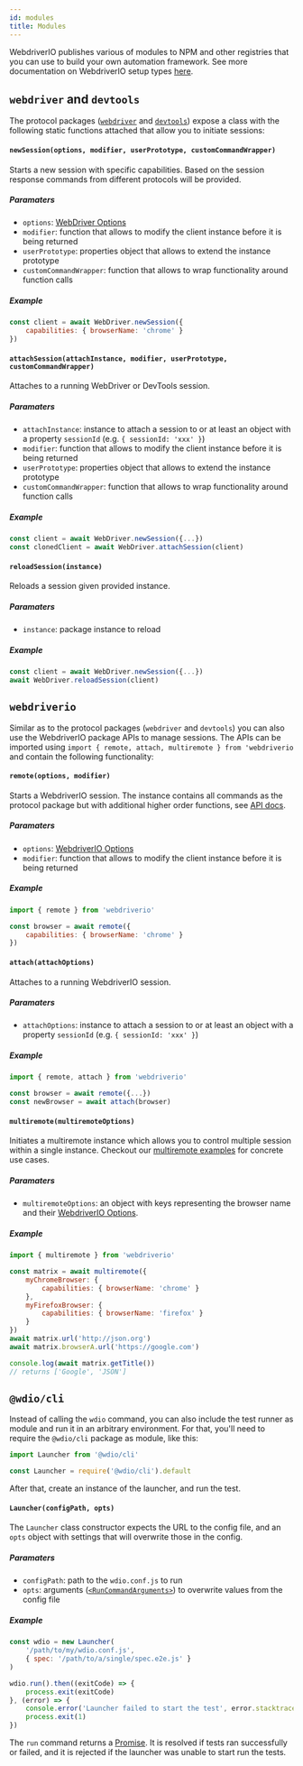 ```yaml
---
id: modules
title: Modules
---
```


WebdriverIO publishes various of modules to NPM and other registries that you can use to build your own automation framework. See more documentation on WebdriverIO setup types [here](/docs/setuptypes).

## `webdriver` and `devtools`

The protocol packages ([`webdriver`](https://www.npmjs.com/package/webdriver) and [`devtools`](https://www.npmjs.com/package/devtools)) expose a class with the following static functions attached that allow you to initiate sessions:

#### `newSession(options, modifier, userPrototype, customCommandWrapper)`

Starts a new session with specific capabilities. Based on the session response commands from different protocols will be provided.

##### Paramaters

- `options`: [WebDriver Options](/docs/options#webdriver-options)
- `modifier`: function that allows to modify the client instance before it is being returned
- `userPrototype`: properties object that allows to extend the instance prototype
- `customCommandWrapper`: function that allows to wrap functionality around function calls

##### Example

```js
const client = await WebDriver.newSession({
    capabilities: { browserName: 'chrome' }
})
```

#### `attachSession(attachInstance, modifier, userPrototype, customCommandWrapper)`

Attaches to a running WebDriver or DevTools session.

##### Paramaters

- `attachInstance`: instance to attach a session to or at least an object with a property `sessionId` (e.g. `{ sessionId: 'xxx' }`)
- `modifier`: function that allows to modify the client instance before it is being returned
- `userPrototype`: properties object that allows to extend the instance prototype
- `customCommandWrapper`: function that allows to wrap functionality around function calls

##### Example

```js
const client = await WebDriver.newSession({...})
const clonedClient = await WebDriver.attachSession(client)
```

#### `reloadSession(instance)`

Reloads a session given provided instance.

##### Paramaters

- `instance`: package instance to reload

##### Example

```js
const client = await WebDriver.newSession({...})
await WebDriver.reloadSession(client)
```

## `webdriverio`

Similar as to the protocol packages (`webdriver` and `devtools`) you can also use the WebdriverIO package APIs to manage sessions. The APIs can be imported using `import { remote, attach, multiremote } from 'webdriverio` and contain the following functionality:

#### `remote(options, modifier)`

Starts a WebdriverIO session. The instance contains all commands as the protocol package but with additional higher order functions, see [API docs](/docs/api).

##### Paramaters

- `options`: [WebdriverIO Options](/docs/options#webdriverio)
- `modifier`: function that allows to modify the client instance before it is being returned

##### Example

```js
import { remote } from 'webdriverio'

const browser = await remote({
    capabilities: { browserName: 'chrome' }
})
```

#### `attach(attachOptions)`

Attaches to a running WebdriverIO session.

##### Paramaters

- `attachOptions`: instance to attach a session to or at least an object with a property `sessionId` (e.g. `{ sessionId: 'xxx' }`)

##### Example

```js
import { remote, attach } from 'webdriverio'

const browser = await remote({...})
const newBrowser = await attach(browser)
```

#### `multiremote(multiremoteOptions)`

Initiates a multiremote instance which allows you to control multiple session within a single instance. Checkout our [multiremote examples](https://github.com/webdriverio/webdriverio/tree/main/examples/multiremote) for concrete use cases.

##### Paramaters

- `multiremoteOptions`: an object with keys representing the browser name and their [WebdriverIO Options](/docs/options#webdriverio).

##### Example

```js
import { multiremote } from 'webdriverio'

const matrix = await multiremote({
    myChromeBrowser: {
        capabilities: { browserName: 'chrome' }
    },
    myFirefoxBrowser: {
        capabilities: { browserName: 'firefox' }
    }
})
await matrix.url('http://json.org')
await matrix.browserA.url('https://google.com')

console.log(await matrix.getTitle())
// returns ['Google', 'JSON']
```

## `@wdio/cli`

Instead of calling the `wdio` command, you can also include the test runner as module and run it in an arbitrary environment. For that, you'll need to require the `@wdio/cli` package as module, like this:

<!--DOCUSAURUS_CODE_TABS-->
<!--Using EcmaScript Modules-->
```js
import Launcher from '@wdio/cli'
```
<!--Using CommonJS-->
```js
const Launcher = require('@wdio/cli').default
```
<!--END_DOCUSAURUS_CODE_TABS-->

After that, create an instance of the launcher, and run the test.

#### `Launcher(configPath, opts)`

The `Launcher` class constructor expects the URL to the config file, and an `opts` object with settings that will overwrite those in the config.

##### Paramaters

- `configPath`: path to the `wdio.conf.js` to run
- `opts`: arguments ([`<RunCommandArguments>`](https://github.com/webdriverio/webdriverio/blob/main/packages/wdio-cli/src/types.ts#L51-L77)) to overwrite values from the config file

##### Example

```js
const wdio = new Launcher(
    '/path/to/my/wdio.conf.js',
    { spec: '/path/to/a/single/spec.e2e.js' }
)

wdio.run().then((exitCode) => {
    process.exit(exitCode)
}, (error) => {
    console.error('Launcher failed to start the test', error.stacktrace)
    process.exit(1)
})
```

The `run` command returns a [Promise](https://developer.mozilla.org/en-US/docs/Web/JavaScript/Reference/Global_Objects/Promise). It is resolved if tests ran successfully or failed, and it is rejected if the launcher was unable to start run the tests.
